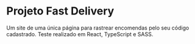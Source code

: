 # Projeto Fast Delivery

Um site de uma única página para rastrear encomendas pelo seu código cadastrado. Teste realizado em React, TypeScript e SASS.
